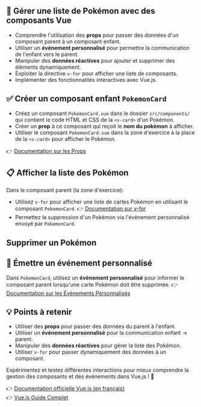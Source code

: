## 🎯 Gérer une liste de Pokémon avec des composants Vue

- Comprendre l'utilisation des **props** pour passer des données d'un composant parent à un composant enfant.
- Utiliser un **événement personnalisé** pour permettre la communication de l'enfant vers le parent.
- Manipuler des **données réactives** pour ajouter et supprimer des éléments dynamiquement.
- Exploiter la directive `v-for` pour afficher une liste de composants.
- Implémenter des fonctionnalités interactives avec Vue.js.

## ✅ Créer un composant enfant `PokemonCard`

- Créez un composant `PokemonCard.vue` dans le dossier `src/components/` qui contient le code HTML et CSS de la `<v-card>` d'un Pokémon.
- Créer un **prop** à ce composant qui reçoit le **nom du pokémon** à afficher.
- Utiliser le composant `PokemonCard.vue` dans la zone d'exercice à la place de la `<v-card>` pour afficher le Pokémon.

👉 [Documentation sur les Props](https://fr.vuejs.org/guide/components/props.html)

## 📋 Afficher la liste des Pokémon
Dans le composant parent (la zone d'exercice):
- Utilisez `v-for` pour afficher une liste de cartes Pokémon en utilisant le composant `PokemonCard`.
  👉 [Documentation sur v-for](https://fr.vuejs.org/guide/essentials/list.html)
- Permettez la suppression d'un Pokémon via l'événement personnalisé envoyé par `PokemonCard`.

## Supprimer un Pokémon


## 🔄 Émettre un événement personnalisé
Dans `PokemonCard`, utilisez un **événement personnalisé** pour informer le composant parent lorsqu'une carte Pokémon doit être supprimée.
👉 [Documentation sur les Événements Personnalisés](https://fr.vuejs.org/guide/components/events.html)

## 💡 Points à retenir

- Utiliser des **props** pour passer des données du parent à l'enfant.
- Utiliser un **événement personnalisé** pour la communication enfant → parent.
- Manipuler des **données réactives** pour gérer la liste des Pokémon.
- Utiliser `v-for` pour passer dynamiquement des données à un composant.

Expérimentez et testez différentes interactions pour mieux comprendre la gestion des composants et des événements dans Vue.js ! 🚀

👉 [Documentation officielle Vue.js (en français)](https://vuejs.org/fr/)\
👉 [Vue.js Guide Complet](https://fr.vuejs.org/guide/introduction.html)


